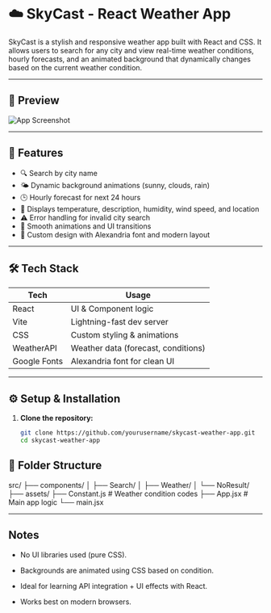 # ☁️ SkyCast - React Weather App

SkyCast is a stylish and responsive weather app built with React and CSS. It allows users to search for any city and view real-time weather conditions, hourly forecasts, and an animated background that dynamically changes based on the current weather condition.

---

## 📸 Preview

![App Screenshot](./public/screenshots/weather-preview.png)

---

## 🌟 Features

- 🔍 Search by city name
- 🌤 Dynamic background animations (sunny, clouds, rain)
- 🕒 Hourly forecast for next 24 hours
- 📍 Displays temperature, description, humidity, wind speed, and location
- ⚠️ Error handling for invalid city search
- 🔄 Smooth animations and UI transitions
- 🎨 Custom design with Alexandria font and modern layout

---

## 🛠️ Tech Stack

| Tech         | Usage                               |
| ------------ | ----------------------------------- |
| React        | UI & Component logic                |
| Vite         | Lightning-fast dev server           |
| CSS          | Custom styling & animations         |
| WeatherAPI   | Weather data (forecast, conditions) |
| Google Fonts | Alexandria font for clean UI        |

---

## ⚙️ Setup & Installation

1. **Clone the repository:**
   ```bash
   git clone https://github.com/yourusername/skycast-weather-app.git
   cd skycast-weather-app
   ```

## 📁 Folder Structure

src/
├── components/
│ ├── Search/
│ ├── Weather/
│ └── NoResult/
├── assets/
├── Constant.js # Weather condition codes
├── App.jsx # Main app logic
└── main.jsx

---

## Notes

- No UI libraries used (pure CSS).

- Backgrounds are animated using CSS based on condition.

- Ideal for learning API integration + UI effects with React.

- Works best on modern browsers.
